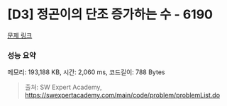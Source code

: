 # [D3] 정곤이의 단조 증가하는 수 - 6190 

[문제 링크](https://swexpertacademy.com/main/code/problem/problemDetail.do?contestProbId=AWcPjEuKAFgDFAU4) 

### 성능 요약

메모리: 193,188 KB, 시간: 2,060 ms, 코드길이: 788 Bytes



> 출처: SW Expert Academy, https://swexpertacademy.com/main/code/problem/problemList.do